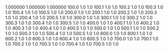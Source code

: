 1.000000	1.000000	1.000000
100.0		1.0		1.0
100.1		1.0		1.0
100.2		1.0		1.0
100.3		1.0		1.0
100.4		1.0		1.0
100.5		1.0		1.0
200.0		1.0		1.0
200.1		1.0		1.0
200.2		1.0		1.0
200.3		1.0		1.0
200.4		1.0		1.0
200.5		1.0		1.0
300.0		1.0		1.0
300.1		1.0		1.0
300.2		1.0		1.0
300.3		1.0		1.0
300.4		1.0		1.0
300.5		1.0		1.0
400.0		1.0		1.0
400.1		1.0		1.0
400.2		1.0		1.0
400.3		1.0		1.0
400.4		1.0		1.0
400.5		1.0		1.0
500.0		1.0		1.0
500.1		1.0		1.0
500.2		1.0		1.0
500.3		1.0		1.0
500.4		1.0		1.0
500.5		1.0		1.0
600.0		1.0		1.0
600.1		1.0		1.0
600.2		1.0		1.0
600.3		1.0		1.0
600.4		1.0		1.0
600.5		1.0		1.0
700.0		1.0		1.0
700.1		1.0		1.0
700.2		1.0		1.0
700.3		1.0		1.0
700.4		1.0		1.0
700.5		1.0		1.0
